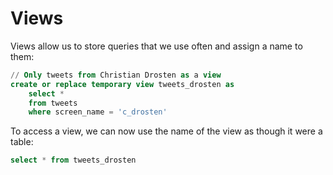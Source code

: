 # Views

Views allow us to store queries that we use often and assign a name to them:

```sql
// Only tweets from Christian Drosten as a view
create or replace temporary view tweets_drosten as
    select *
    from tweets
    where screen_name = 'c_drosten'
```

To access a view, we can now use the name of the view as though it were a table:

```sql
select * from tweets_drosten
```
